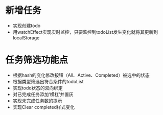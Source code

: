 # 新增任务

- 实现创建todo
- 用watchEffect实现实时监控，只要监控到todoList发生变化就将其更新到localStorage

# 任务筛选功能点

- 根据hash的变化修改按钮（All、Active、Completed）被选中的状态
- 根据类型筛选出符合条件的todoList
- 实现todo状态的双向绑定
- 对已完成任务添加‘横杠’并置灰
- 实现未完成任务数的提示
- 实现Clear completed样式变化